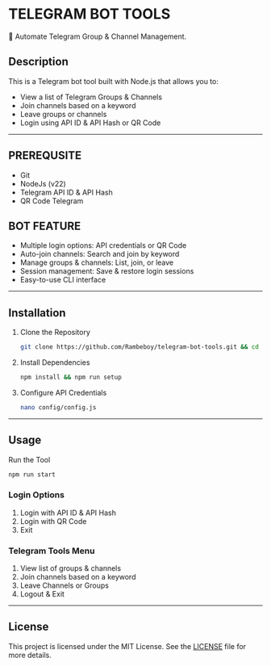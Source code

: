 # TELEGRAM BOT TOOLS

🔹 Automate Telegram Group & Channel Management.

## Description

This is a Telegram bot tool built with Node.js that allows you to:
- View a list of Telegram Groups & Channels
- Join channels based on a keyword
- Leave groups or channels
- Login using API ID & API Hash or QR Code

---

## PREREQUSITE

- Git
- NodeJs (v22)
- Telegram API ID & API Hash
- QR Code Telegram

## BOT FEATURE

- Multiple login options: API credentials or QR Code
- Auto-join channels: Search and join by keyword
- Manage groups & channels: List, join, or leave
- Session management: Save & restore login sessions
- Easy-to-use CLI interface

---

## Installation

1. Clone the Repository
   ```bash
   git clone https://github.com/Rambeboy/telegram-bot-tools.git && cd telegram-bot-tools
   ```

2. Install Dependencies
   ```bash
   npm install && npm run setup
   ```

3. Configure API Credentials
   ```bash
   nano config/config.js
   ```

---

## Usage

Run the Tool
```bash
npm run start
```

### Login Options

1. Login with API ID & API Hash
2. Login with QR Code
3. Exit

### Telegram Tools Menu

1. View list of groups & channels
2. Join channels based on a keyword
3. Leave Channels or Groups
4. Logout & Exit


---

## License

This project is licensed under the MIT License. See the [LICENSE](LICENSE) file for more details.
